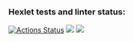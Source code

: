 ### Hexlet tests and linter status:
[![Actions Status](https://github.com/winerar/backend-project-lvl1/workflows/hexlet-check/badge.svg)](https://github.com/winerar/backend-project-lvl1/actions)
<a href="https://codeclimate.com/github/winerar/backend-project-lvl1/maintainability"><img src="https://api.codeclimate.com/v1/badges/4a3c5e7bee43ab6bd5c7/maintainability" /></a>
<a href="https://asciinema.org/a/P3DWzcKfGmg39Kjp7AaC4jjAe" target="_blank"><img src="https://asciinema.org/a/P3DWzcKfGmg39Kjp7AaC4jjAe.svg" /></a>